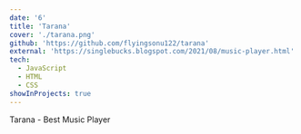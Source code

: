 ```yaml
---
date: '6'
title: 'Tarana'
cover: './tarana.png'
github: 'https://github.com/flyingsonu122/tarana'
external: 'https://singlebucks.blogspot.com/2021/08/music-player.html'
tech:
  - JavaScript
  - HTML
  - CSS
showInProjects: true
---
```


Tarana - Best Music Player

